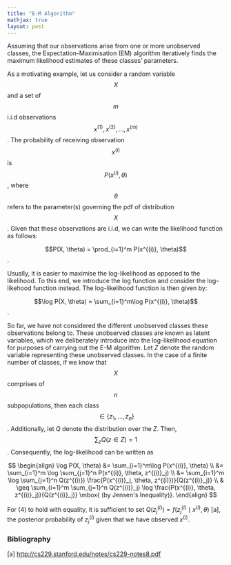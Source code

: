 ```yaml
---
title: "E-M Algorithm"
mathjax: true
layout: post
---
```

Assuming that our observations arise from one or more unobserved classes, the Expectation-Maximisation (EM) algorithm iteratively finds the maximum likelihood estimates of these classes’ parameters.

As a motivating example, let us consider a random variable $$X$$ and a set of $$m$$ i.i.d observations $$x^{(1)}, x^{(2)}, \ldots, x^{(m)}$$. The probability of receiving observation $$x^{(i)}$$ is $$P(x^{(i)}, \theta)$$, where $$\theta$$ refers to the parameter(s) governing the pdf of distribution $$X$$. Given that these observations are i.i.d, we can write the likelihood function as follows:

$$P(X, \theta) = \prod_{i=1}^m P(x^{(i)}, \theta)$$. 

Usually, it is easier to maximise the log-likelihood as opposed to the likelihood. To this end, we introduce the log function and consider the log-likehood function instead. The log-likelihood function is then given by:

$$\log P(X, \theta) = \sum_{i=1}^m\log P(x^{(i)}, \theta)$$.

So far, we have not considered the different unobserved classes these observations belong to. These unobserved classes are known as latent variables, which we deliberately introduce into the log-likelihood equation for purposes of carrying out the E-M algorithm. Let $Z$ denote the random variable representing these unobserved classes. In the case of a finite number of classes, if we know that $$X$$ comprises of $$n$$ subpopulations, then each class $$\in \{z_1,…,z_n\}$$. Additionally, let $Q$ denote the distribution over the $Z$. Then, $$\sum_z Q(z\in Z) = 1$$. Consequently, the log-likelihood can be written as

$$
\begin{align}
\log P(X, \theta) &= \sum_{i=1}^m\log P(x^{(i)}, \theta) \\
&= \sum_{i=1}^m \log \sum_{j=1}^n P(x^{(i)}, \theta, z^{(i)}_j) \\
&= \sum_{i=1}^m \log \sum_{j=1}^n Q(z^{(i)}) \frac{P(x^{(i)}_j, \theta, z^{(i)})}{Q(z^{(i)}_j)} \\
& \geq \sum_{i=1}^m  \sum_{j=1}^n Q(z^{(i)}_j) \log \frac{P(x^{(i)}, \theta, z^{(i)}_j)}{Q(z^{(i)}_j)}  \mbox{ (by Jensen's Inequality)}.
\end{align}
$$

For $(4)$ to hold with equality, it is sufficient to set $Q(z^{(i)}_j) = f(z^{(i)}_j \mid x^{(i)}, \theta)$ [a], the posterior probability of $z^{(i)}_j$ given that we have observed $x^{(i)}$.


### Bibliography ###
[a] http://cs229.stanford.edu/notes/cs229-notes8.pdf
 





